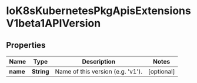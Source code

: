 
# IoK8sKubernetesPkgApisExtensionsV1beta1APIVersion

## Properties
Name | Type | Description | Notes
------------ | ------------- | ------------- | -------------
**name** | **String** | Name of this version (e.g. &#39;v1&#39;). |  [optional]



